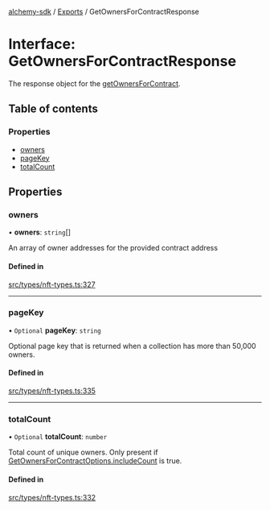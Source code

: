 [alchemy-sdk](../README.md) / [Exports](../modules.md) / GetOwnersForContractResponse

# Interface: GetOwnersForContractResponse

The response object for the [getOwnersForContract](../classes/NftNamespace.md#getownersforcontract).

## Table of contents

### Properties

- [owners](GetOwnersForContractResponse.md#owners)
- [pageKey](GetOwnersForContractResponse.md#pagekey)
- [totalCount](GetOwnersForContractResponse.md#totalcount)

## Properties

### owners

• **owners**: `string`[]

An array of owner addresses for the provided contract address

#### Defined in

[src/types/nft-types.ts:327](https://github.com/alchemyplatform/alchemy-sdk-js/blob/8f119ad1/src/types/nft-types.ts#L327)

___

### pageKey

• `Optional` **pageKey**: `string`

Optional page key that is returned when a collection has more than 50,000 owners.

#### Defined in

[src/types/nft-types.ts:335](https://github.com/alchemyplatform/alchemy-sdk-js/blob/8f119ad1/src/types/nft-types.ts#L335)

___

### totalCount

• `Optional` **totalCount**: `number`

Total count of unique owners. Only present if
[GetOwnersForContractOptions.includeCount](GetOwnersForContractOptions.md#includecount) is true.

#### Defined in

[src/types/nft-types.ts:332](https://github.com/alchemyplatform/alchemy-sdk-js/blob/8f119ad1/src/types/nft-types.ts#L332)
